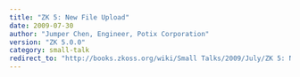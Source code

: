 ```yaml
---
title: "ZK 5: New File Upload"
date: 2009-07-30
author: "Jumper Chen, Engineer, Potix Corporation"
version: "ZK 5.0.0"
category: small-talk
redirect_to: "http://books.zkoss.org/wiki/Small Talks/2009/July/ZK 5: New File Upload"
---
```

